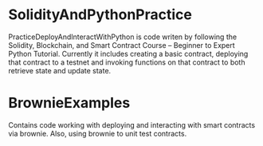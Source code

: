 # SolidityAndPythonPractice

PracticeDeployAndInteractWithPython is code writen by following the Solidity, Blockchain, and Smart Contract Course – Beginner to Expert Python Tutorial. Currently it includes creating a basic contract, deploying that contract to a testnet and invoking functions on that contract to both retrieve state and update state.

# BrownieExamples 
Contains code working with deploying and interacting with smart contracts via brownie. Also, using brownie to unit test contracts. 
